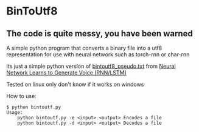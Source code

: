 # BinToUtf8
## The code is quite messy, you have been warned
A simple python program that converts a binary file into a utf8 representation for use with neural network such as torch-rnn or char-rnn

Its just a simple python version of [bintoutf8_pseudo.txt](http://robbi-985.homeip.net/information/bintoutf8_pseudo.txt) from [Neural Network Learns to Generate Voice (RNN/LSTM)](https://www.youtube.com/watch?v=FsVSZpoUdSU)

Tested on linux only don't know if it works on windows

How to use:
```
$ python bintoutf.py
Usage:
	python bintoutf.py -e <input> <output> Encodes a file
	python bintoutf.py -d <input> <output> Decodes a file
```
